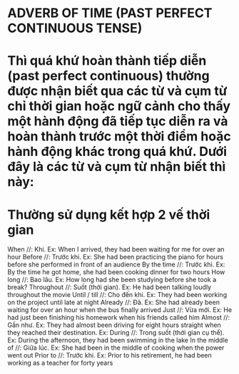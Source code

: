 # ADVERB OF TIME (PAST PERFECT CONTINUOUS TENSE)

# Thì quá khứ hoàn thành tiếp diễn (past perfect continuous) thường được nhận biết qua các từ và cụm từ chỉ thời gian hoặc ngữ cảnh cho thấy một hành động đã tiếp tục diễn ra và hoàn thành trước một thời điểm hoặc hành động khác trong quá khứ. Dưới đây là các từ và cụm từ nhận biết thì này:

# Thường sử dụng kết hợp 2 vế thời gian
When //: Khi. Ex: When I arrived, they had been waiting for me for over an hour
Before //: Trước khi. Ex: She had been practicing the piano for hours before she performed in front of an audience
By the time //: Trước khi. Ex: By the time he got home, she had been cooking dinner for two hours
How long //: Bao lâu. Ex: How long had she been studying before she took a break?
Throughout //: Suốt (thời gian). Ex: He had been talking loudly throughout the movie
Until / till //: Cho đến khi. Ex: They had been working on the project until late at night
Already //: Đã. Ex: She had already been waiting for over an hour when the bus finally arrived
Just //: Vừa mới. Ex: He had just been finishing his homework when his friends called him
Almost //: Gần như. Ex: They had almost been driving for eight hours straight when they reached their destination. Ex:
During //: Trong suốt (thời gian cụ thể). Ex: During the afternoon, they had been swimming in the lake
In the middle of //: Giữa lúc. Ex: She had been in the middle of cooking when the power went out
Prior to //: Trước khi. Ex: Prior to his retirement, he had been working as a teacher for forty years


            
